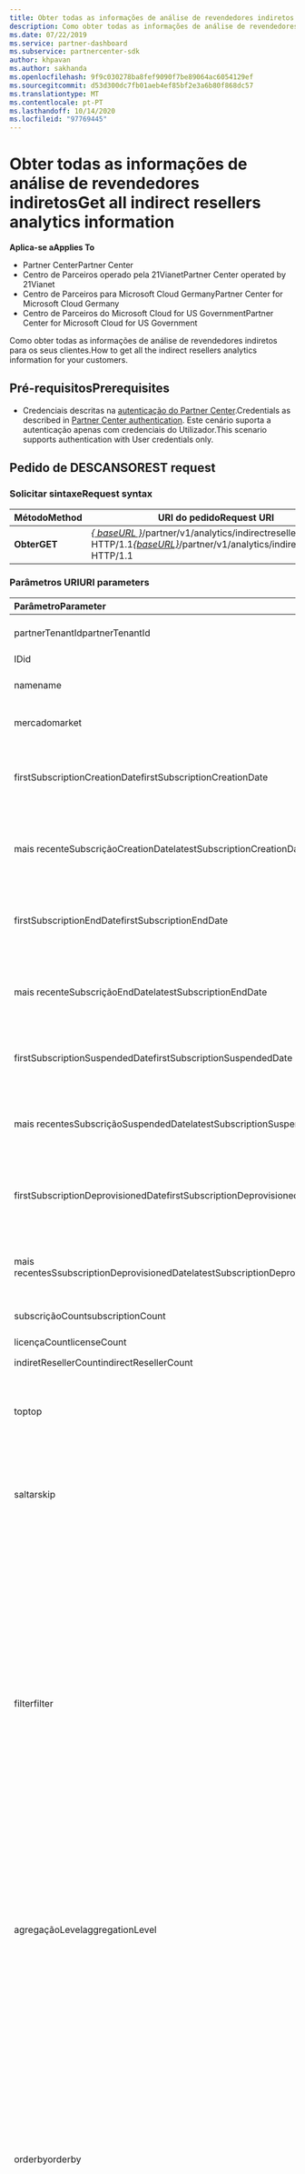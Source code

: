 ```yaml
---
title: Obter todas as informações de análise de revendedores indiretos
description: Como obter todas as informações de análise de revendedores indiretos.
ms.date: 07/22/2019
ms.service: partner-dashboard
ms.subservice: partnercenter-sdk
author: khpavan
ms.author: sakhanda
ms.openlocfilehash: 9f9c030278ba8fef9090f7be89064ac6054129ef
ms.sourcegitcommit: d53d300dc7fb01aeb4ef85bf2e3a6b80f868dc57
ms.translationtype: MT
ms.contentlocale: pt-PT
ms.lasthandoff: 10/14/2020
ms.locfileid: "97769445"
---
```

# <a name="get-all-indirect-resellers-analytics-information"></a><span data-ttu-id="ef826-103">Obter todas as informações de análise de revendedores indiretos</span><span class="sxs-lookup"><span data-stu-id="ef826-103">Get all indirect resellers analytics information</span></span>

<span data-ttu-id="ef826-104">**Aplica-se a**</span><span class="sxs-lookup"><span data-stu-id="ef826-104">**Applies To**</span></span>

- <span data-ttu-id="ef826-105">Partner Center</span><span class="sxs-lookup"><span data-stu-id="ef826-105">Partner Center</span></span>
- <span data-ttu-id="ef826-106">Centro de Parceiros operado pela 21Vianet</span><span class="sxs-lookup"><span data-stu-id="ef826-106">Partner Center operated by 21Vianet</span></span>
- <span data-ttu-id="ef826-107">Centro de Parceiros para Microsoft Cloud Germany</span><span class="sxs-lookup"><span data-stu-id="ef826-107">Partner Center for Microsoft Cloud Germany</span></span>
- <span data-ttu-id="ef826-108">Centro de Parceiros do Microsoft Cloud for US Government</span><span class="sxs-lookup"><span data-stu-id="ef826-108">Partner Center for Microsoft Cloud for US Government</span></span>

<span data-ttu-id="ef826-109">Como obter todas as informações de análise de revendedores indiretos para os seus clientes.</span><span class="sxs-lookup"><span data-stu-id="ef826-109">How to get all the indirect resellers analytics information for your customers.</span></span>

## <a name="prerequisites"></a><span data-ttu-id="ef826-110">Pré-requisitos</span><span class="sxs-lookup"><span data-stu-id="ef826-110">Prerequisites</span></span>

- <span data-ttu-id="ef826-111">Credenciais descritas na [autenticação do Partner Center](partner-center-authentication.md).</span><span class="sxs-lookup"><span data-stu-id="ef826-111">Credentials as described in [Partner Center authentication](partner-center-authentication.md).</span></span> <span data-ttu-id="ef826-112">Este cenário suporta a autenticação apenas com credenciais do Utilizador.</span><span class="sxs-lookup"><span data-stu-id="ef826-112">This scenario supports authentication with User credentials only.</span></span>

## <a name="rest-request"></a><span data-ttu-id="ef826-113">Pedido de DESCANSO</span><span class="sxs-lookup"><span data-stu-id="ef826-113">REST request</span></span>

### <a name="request-syntax"></a><span data-ttu-id="ef826-114">Solicitar sintaxe</span><span class="sxs-lookup"><span data-stu-id="ef826-114">Request syntax</span></span>

| <span data-ttu-id="ef826-115">Método</span><span class="sxs-lookup"><span data-stu-id="ef826-115">Method</span></span>  | <span data-ttu-id="ef826-116">URI do pedido</span><span class="sxs-lookup"><span data-stu-id="ef826-116">Request URI</span></span> |
|---------|-------------|
| <span data-ttu-id="ef826-117">**Obter**</span><span class="sxs-lookup"><span data-stu-id="ef826-117">**GET**</span></span> | <span data-ttu-id="ef826-118">[*\{ baseURL \}*](partner-center-rest-urls.md)/partner/v1/analytics/indirectresellers HTTP/1.1</span><span class="sxs-lookup"><span data-stu-id="ef826-118">[*\{baseURL\}*](partner-center-rest-urls.md)/partner/v1/analytics/indirectresellers HTTP/1.1</span></span> |

### <a name="uri-parameters"></a><span data-ttu-id="ef826-119">Parâmetros URI</span><span class="sxs-lookup"><span data-stu-id="ef826-119">URI parameters</span></span>

| <span data-ttu-id="ef826-120">Parâmetro</span><span class="sxs-lookup"><span data-stu-id="ef826-120">Parameter</span></span>                             | <span data-ttu-id="ef826-121">Tipo</span><span class="sxs-lookup"><span data-stu-id="ef826-121">Type</span></span>     | <span data-ttu-id="ef826-122">Descrição</span><span class="sxs-lookup"><span data-stu-id="ef826-122">Description</span></span>                              |
|:--------------------------------------|:---------|:-----------------------------------------|
| <span data-ttu-id="ef826-123">partnerTenantId</span><span class="sxs-lookup"><span data-stu-id="ef826-123">partnerTenantId</span></span>                       | <span data-ttu-id="ef826-124">string</span><span class="sxs-lookup"><span data-stu-id="ef826-124">string</span></span>   | <span data-ttu-id="ef826-125">A Identificação do Inquilino do parceiro para o qual pretende recuperar dados de revendedores indiretos.</span><span class="sxs-lookup"><span data-stu-id="ef826-125">The Tenant ID of the partner for which you want to retrieve indirect resellers data.</span></span> |
| <span data-ttu-id="ef826-126">ID</span><span class="sxs-lookup"><span data-stu-id="ef826-126">id</span></span>                                    | <span data-ttu-id="ef826-127">string</span><span class="sxs-lookup"><span data-stu-id="ef826-127">string</span></span>   | <span data-ttu-id="ef826-128">ID do revendedor indireto</span><span class="sxs-lookup"><span data-stu-id="ef826-128">Indirect reseller ID</span></span>                                                                 |
| <span data-ttu-id="ef826-129">name</span><span class="sxs-lookup"><span data-stu-id="ef826-129">name</span></span>                                  | <span data-ttu-id="ef826-130">string</span><span class="sxs-lookup"><span data-stu-id="ef826-130">string</span></span>   | <span data-ttu-id="ef826-131">O Nome do parceiro para o qual pretende recuperar dados de revendedores indiretos.</span><span class="sxs-lookup"><span data-stu-id="ef826-131">The Name of the partner for which you want to retrieve indirect resellers data.</span></span>      |
| <span data-ttu-id="ef826-132">mercado</span><span class="sxs-lookup"><span data-stu-id="ef826-132">market</span></span>                                | <span data-ttu-id="ef826-133">string</span><span class="sxs-lookup"><span data-stu-id="ef826-133">string</span></span>   | <span data-ttu-id="ef826-134">O Mercado do parceiro para o qual pretende recuperar dados de revendedores indiretos.</span><span class="sxs-lookup"><span data-stu-id="ef826-134">The Market of the partner for which you want to retrieve indirect resellers data.</span></span>    |
| <span data-ttu-id="ef826-135">firstSubscriptionCreationDate</span><span class="sxs-lookup"><span data-stu-id="ef826-135">firstSubscriptionCreationDate</span></span>         | <span data-ttu-id="ef826-136">cadeia no formato de hora de data UTC</span><span class="sxs-lookup"><span data-stu-id="ef826-136">string in UTC date time format</span></span>  | <span data-ttu-id="ef826-137">A data de criação da primeira subscrição com base na qual pretende recuperar dados de revendedores indiretos.</span><span class="sxs-lookup"><span data-stu-id="ef826-137">The creation date of the first subscription based on which you want to retrieve indirect resellers data.</span></span>  |
| <span data-ttu-id="ef826-138">mais recenteSubscriçãoCreationDate</span><span class="sxs-lookup"><span data-stu-id="ef826-138">latestSubscriptionCreationDate</span></span>        | <span data-ttu-id="ef826-139">cadeia no formato de hora de data UTC</span><span class="sxs-lookup"><span data-stu-id="ef826-139">string in UTC date time format</span></span>  | <span data-ttu-id="ef826-140">A data de criação da última subscrição.</span><span class="sxs-lookup"><span data-stu-id="ef826-140">The creation date of the latest subscription.</span></span>                 |
| <span data-ttu-id="ef826-141">firstSubscriptionEndDate</span><span class="sxs-lookup"><span data-stu-id="ef826-141">firstSubscriptionEndDate</span></span>              | <span data-ttu-id="ef826-142">cadeia no formato de hora de data UTC</span><span class="sxs-lookup"><span data-stu-id="ef826-142">string in UTC date time format</span></span>  | <span data-ttu-id="ef826-143">É a primeira vez que qualquer subscrição foi terminada.</span><span class="sxs-lookup"><span data-stu-id="ef826-143">First time any subscription was ended.</span></span>                        |
| <span data-ttu-id="ef826-144">mais recenteSubscriçãoEndDate</span><span class="sxs-lookup"><span data-stu-id="ef826-144">latestSubscriptionEndDate</span></span>             | <span data-ttu-id="ef826-145">cadeia no formato de hora de data UTC</span><span class="sxs-lookup"><span data-stu-id="ef826-145">string in UTC date time format</span></span>  | <span data-ttu-id="ef826-146">Data mais recente quando qualquer subscrição foi terminada.</span><span class="sxs-lookup"><span data-stu-id="ef826-146">Latest date when any subscription was ended.</span></span>                  |
| <span data-ttu-id="ef826-147">firstSubscriptionSuspendedDate</span><span class="sxs-lookup"><span data-stu-id="ef826-147">firstSubscriptionSuspendedDate</span></span>        | <span data-ttu-id="ef826-148">cadeia na hora da data UTC</span><span class="sxs-lookup"><span data-stu-id="ef826-148">string in UTC date time</span></span>         | <span data-ttu-id="ef826-149">É a primeira vez que qualquer assinatura foi suspensa.</span><span class="sxs-lookup"><span data-stu-id="ef826-149">First time any subscription was suspended.</span></span>                    |
| <span data-ttu-id="ef826-150">mais recentesSubscriçãoSuspendedDate</span><span class="sxs-lookup"><span data-stu-id="ef826-150">latestSubscriptionSuspendedDate</span></span>       | <span data-ttu-id="ef826-151">cadeia no formato de hora de data UTC</span><span class="sxs-lookup"><span data-stu-id="ef826-151">string in UTC date time format</span></span>  | <span data-ttu-id="ef826-152">Data mais recente quando qualquer subscrição foi suspensa.</span><span class="sxs-lookup"><span data-stu-id="ef826-152">Latest date when any subscription was suspended.</span></span>              |
| <span data-ttu-id="ef826-153">firstSubscriptionDeprovisionedDate</span><span class="sxs-lookup"><span data-stu-id="ef826-153">firstSubscriptionDeprovisionedDate</span></span>    | <span data-ttu-id="ef826-154">cadeia no formato de hora de data UTC</span><span class="sxs-lookup"><span data-stu-id="ef826-154">string in UTC date time format</span></span>  | <span data-ttu-id="ef826-155">É a primeira vez que qualquer subscrição foi desprovisionada.</span><span class="sxs-lookup"><span data-stu-id="ef826-155">First time any subscription was deprovisioned.</span></span>                |
| <span data-ttu-id="ef826-156">mais recentesSsubscriptionDeprovisionedDate</span><span class="sxs-lookup"><span data-stu-id="ef826-156">latestSubscriptionDeprovisionedDate</span></span>   | <span data-ttu-id="ef826-157">cadeia no formato de hora de data UTC</span><span class="sxs-lookup"><span data-stu-id="ef826-157">string in UTC date time format</span></span>  | <span data-ttu-id="ef826-158">Data mais recente quando qualquer subscrição foi desprovisionada.</span><span class="sxs-lookup"><span data-stu-id="ef826-158">Latest date when any subscription was deprovisioned.</span></span>          |
| <span data-ttu-id="ef826-159">subscriçãoCount</span><span class="sxs-lookup"><span data-stu-id="ef826-159">subscriptionCount</span></span>                     | <span data-ttu-id="ef826-160">double</span><span class="sxs-lookup"><span data-stu-id="ef826-160">double</span></span>   | <span data-ttu-id="ef826-161">Contagem de assinaturas para todos os revendedores de valor acrescentado</span><span class="sxs-lookup"><span data-stu-id="ef826-161">Subscription count for all value added resellers</span></span>                                     |
| <span data-ttu-id="ef826-162">licençaCount</span><span class="sxs-lookup"><span data-stu-id="ef826-162">licenseCount</span></span>                          | <span data-ttu-id="ef826-163">double</span><span class="sxs-lookup"><span data-stu-id="ef826-163">double</span></span>   | <span data-ttu-id="ef826-164">Contagem de licenças para todos os revendedores de valor acrescentado.</span><span class="sxs-lookup"><span data-stu-id="ef826-164">License count for all value added resellers.</span></span>                                         |
| <span data-ttu-id="ef826-165">indiretResellerCount</span><span class="sxs-lookup"><span data-stu-id="ef826-165">indirectResellerCount</span></span>                 | <span data-ttu-id="ef826-166">double</span><span class="sxs-lookup"><span data-stu-id="ef826-166">double</span></span>   | <span data-ttu-id="ef826-167">Contagem de revendedores indiretos</span><span class="sxs-lookup"><span data-stu-id="ef826-167">Indirect resellers count</span></span>                                                             |
|  <span data-ttu-id="ef826-168">top</span><span class="sxs-lookup"><span data-stu-id="ef826-168">top</span></span>                                  | <span data-ttu-id="ef826-169">string</span><span class="sxs-lookup"><span data-stu-id="ef826-169">string</span></span>   | <span data-ttu-id="ef826-170">O número de filas de dados a devolver no pedido.</span><span class="sxs-lookup"><span data-stu-id="ef826-170">The number of rows of data to return in the request.</span></span> <span data-ttu-id="ef826-171">O valor máximo e o valor predefinido se não especificado for 10000.</span><span class="sxs-lookup"><span data-stu-id="ef826-171">The maximum value and the default value if not specified is 10000.</span></span> <span data-ttu-id="ef826-172">Se houver mais linhas na consulta, o corpo de resposta inclui um próximo link que pode usar para solicitar a próxima página de dados.</span><span class="sxs-lookup"><span data-stu-id="ef826-172">If there are more rows in the query, the response body includes a next link that you can use to request the next page of data.</span></span>  |
| <span data-ttu-id="ef826-173">saltar</span><span class="sxs-lookup"><span data-stu-id="ef826-173">skip</span></span>                                  | <span data-ttu-id="ef826-174">int</span><span class="sxs-lookup"><span data-stu-id="ef826-174">int</span></span>      | <span data-ttu-id="ef826-175">O número de filas para saltar na consulta.</span><span class="sxs-lookup"><span data-stu-id="ef826-175">The number of rows to skip in the query.</span></span> <span data-ttu-id="ef826-176">Utilize este parâmetro para páginar através de grandes conjuntos de dados.</span><span class="sxs-lookup"><span data-stu-id="ef826-176">Use this parameter to page through large data sets.</span></span> <span data-ttu-id="ef826-177">Por exemplo, **`top=10000 and skip=0`** recupera as primeiras 10000 linhas de **`top=10000 and skip=10000`** dados, recupera as próximas 10000 linhas de dados, e assim por diante.</span><span class="sxs-lookup"><span data-stu-id="ef826-177">For example, **`top=10000 and skip=0`** retrieves the first 10000 rows of data, **`top=10000 and skip=10000`** retrieves the next 10000 rows of data, and so on.</span></span>              |
| <span data-ttu-id="ef826-178">filter</span><span class="sxs-lookup"><span data-stu-id="ef826-178">filter</span></span>                                | <span data-ttu-id="ef826-179">string</span><span class="sxs-lookup"><span data-stu-id="ef826-179">string</span></span>   | <span data-ttu-id="ef826-180">O parâmetro do *filtro* do pedido contém uma ou mais declarações que filtram as linhas na resposta.</span><span class="sxs-lookup"><span data-stu-id="ef826-180">The *filter* parameter of the request contains one or more statements that filter the rows in the response.</span></span> <span data-ttu-id="ef826-181">Cada declaração contém um campo e valor que estão associados aos **`eq`** **`ne`** ou operadores, e as declarações podem ser combinadas usando **`and`** ou **`or`** .</span><span class="sxs-lookup"><span data-stu-id="ef826-181">Each statement contains a field and value that are associated with the **`eq`** or **`ne`** operators, and statements can be combined using **`and`** or **`or`**.</span></span> <span data-ttu-id="ef826-182">Pode especificar os seguintes campos:</span><span class="sxs-lookup"><span data-stu-id="ef826-182">You can specify the following fields:</span></span><br/><br/>     <span data-ttu-id="ef826-183">*partnerTenantId*</span><span class="sxs-lookup"><span data-stu-id="ef826-183">*partnerTenantId*</span></span><br/> <span data-ttu-id="ef826-184">*id*</span><span class="sxs-lookup"><span data-stu-id="ef826-184">*id*</span></span><br/> <span data-ttu-id="ef826-185">*Nome*</span><span class="sxs-lookup"><span data-stu-id="ef826-185">*Name*</span></span><br/>                <span data-ttu-id="ef826-186">*mercado*</span><span class="sxs-lookup"><span data-stu-id="ef826-186">*market*</span></span><br/> <span data-ttu-id="ef826-187">*firstSubscriptionCreationDate*</span><span class="sxs-lookup"><span data-stu-id="ef826-187">*firstSubscriptionCreationDate*</span></span><br/> <span data-ttu-id="ef826-188">*mais recenteSubscriçãoCreationDate*</span><span class="sxs-lookup"><span data-stu-id="ef826-188">*latestSubscriptionCreationDate*</span></span><br/>                <span data-ttu-id="ef826-189">*firstSubscriptionEndDate*</span><span class="sxs-lookup"><span data-stu-id="ef826-189">*firstSubscriptionEndDate*</span></span><br/>                <span data-ttu-id="ef826-190">*mais recenteSubscriçãoEndDate*</span><span class="sxs-lookup"><span data-stu-id="ef826-190">*latestSubscriptionEndDate*</span></span><br/>                <span data-ttu-id="ef826-191">*firstSubscriptionSuspendedDate*</span><span class="sxs-lookup"><span data-stu-id="ef826-191">*firstSubscriptionSuspendedDate*</span></span><br/>                <span data-ttu-id="ef826-192">*mais recentesSubscriçãoSuspendedDate*</span><span class="sxs-lookup"><span data-stu-id="ef826-192">*latestSubscriptionSuspendedDate*</span></span><br/>                <span data-ttu-id="ef826-193">*firstSubscriptionDeprovisionedDate*</span><span class="sxs-lookup"><span data-stu-id="ef826-193">*firstSubscriptionDeprovisionedDate*</span></span><br/>                <span data-ttu-id="ef826-194">*mais recentesSsubscriptionDeprovisionedDate*</span><span class="sxs-lookup"><span data-stu-id="ef826-194">*latestSubscriptionDeprovisionedDate*</span></span><br/><br/>         <span data-ttu-id="ef826-195">**Exemplo:**</span><span class="sxs-lookup"><span data-stu-id="ef826-195">**Example:**</span></span><br/>              `.../indirectresellers?filter=market eq 'US'`<br/><br/>            <span data-ttu-id="ef826-196">**Exemplo:**</span><span class="sxs-lookup"><span data-stu-id="ef826-196">**Example:**</span></span><br/>                `.../indirectresellers?filter=market eq 'US' or (firstSubscriptionCreationDate le cast('2018-01-01',Edm.DateTimeOffset) and firstSubscriptionCreationDate le cast('2018-04-01',Edm.DateTimeOffset))` |              
| <span data-ttu-id="ef826-197">agregaçãoLevel</span><span class="sxs-lookup"><span data-stu-id="ef826-197">aggregationLevel</span></span>                     | <span data-ttu-id="ef826-198">string</span><span class="sxs-lookup"><span data-stu-id="ef826-198">string</span></span>    | <span data-ttu-id="ef826-199">Especifica o intervalo de tempo para a recuperação de dados agregados.</span><span class="sxs-lookup"><span data-stu-id="ef826-199">Specifies the time range for which to retrieve aggregate data.</span></span> <span data-ttu-id="ef826-200">Pode ser uma das seguintes cordas: &quot; &quot; dia, &quot; &quot; semana, &quot; ou &quot; mês.</span><span class="sxs-lookup"><span data-stu-id="ef826-200">Can be one of the following strings: &quot;day&quot;, &quot;week&quot;, or &quot;month&quot;.</span></span> <span data-ttu-id="ef826-201">Se não for especificado, o padrão é &quot; dia &quot; .</span><span class="sxs-lookup"><span data-stu-id="ef826-201">If unspecified, the default is &quot;day&quot;.</span></span><br/><br/>                                 <span data-ttu-id="ef826-202">`aggregationLevel` não é apoiado sem um `aggregationLevel` .</span><span class="sxs-lookup"><span data-stu-id="ef826-202">`aggregationLevel` isn't supported without a `aggregationLevel`.</span></span> <span data-ttu-id="ef826-203">`aggregationLevel` aplica-se a todos os **campos de datas presentes** no `aggregationLevel`</span><span class="sxs-lookup"><span data-stu-id="ef826-203">`aggregationLevel` applies to all **datefields** present in the `aggregationLevel`</span></span>                         |
| <span data-ttu-id="ef826-204">orderby</span><span class="sxs-lookup"><span data-stu-id="ef826-204">orderby</span></span>                              | <span data-ttu-id="ef826-205">string</span><span class="sxs-lookup"><span data-stu-id="ef826-205">string</span></span>    | <span data-ttu-id="ef826-206">Uma declaração que encomenda os valores de dados de resultados para cada instalação.</span><span class="sxs-lookup"><span data-stu-id="ef826-206">A statement that orders the result data values for each install.</span></span> <span data-ttu-id="ef826-207">A sintaxe é `...&orderby=field[order],field [order],...`.</span><span class="sxs-lookup"><span data-stu-id="ef826-207">The syntax is `...&orderby=field[order],field [order],...`.</span></span> <span data-ttu-id="ef826-208">O parâmetro de campo pode ser uma das seguintes cordas:</span><span class="sxs-lookup"><span data-stu-id="ef826-208">The field parameter can be one of the following strings:</span></span><br/><br/>                <span data-ttu-id="ef826-209">&quot;partnerTenantId&quot;</span><span class="sxs-lookup"><span data-stu-id="ef826-209">&quot;partnerTenantId&quot;</span></span><br/>                <span data-ttu-id="ef826-210">&quot;id&quot;</span><span class="sxs-lookup"><span data-stu-id="ef826-210">&quot;id&quot;</span></span><br/>                <span data-ttu-id="ef826-211">&quot;nome&quot;</span><span class="sxs-lookup"><span data-stu-id="ef826-211">&quot;name&quot;</span></span><br/>                <span data-ttu-id="ef826-212">&quot;mercado&quot;</span><span class="sxs-lookup"><span data-stu-id="ef826-212">&quot;market&quot;</span></span><br/>                <span data-ttu-id="ef826-213">&quot;firstSubscriptionCreationDate&quot;</span><span class="sxs-lookup"><span data-stu-id="ef826-213">&quot;firstSubscriptionCreationDate&quot;</span></span><br/>               <span data-ttu-id="ef826-214">&quot;mais recenteSubscriçãoCreationDate&quot;</span><span class="sxs-lookup"><span data-stu-id="ef826-214">&quot;latestSubscriptionCreationDate&quot;</span></span><br/>                <span data-ttu-id="ef826-215">&quot;firstSubscriptionEndDate&quot;</span><span class="sxs-lookup"><span data-stu-id="ef826-215">&quot;firstSubscriptionEndDate&quot;</span></span><br/>               <span data-ttu-id="ef826-216">&quot;mais recenteSubscriçãoEndDate&quot;</span><span class="sxs-lookup"><span data-stu-id="ef826-216">&quot;latestSubscriptionEndDate&quot;</span></span><br/>                <span data-ttu-id="ef826-217">&quot;firstSubscriptionSuspendedDate&quot;</span><span class="sxs-lookup"><span data-stu-id="ef826-217">&quot;firstSubscriptionSuspendedDate&quot;</span></span><br/>                <span data-ttu-id="ef826-218">&quot;mais recentesSubscriçãoSuspendedDate&quot;</span><span class="sxs-lookup"><span data-stu-id="ef826-218">&quot;latestSubscriptionSuspendedDate&quot;</span></span><br/>               <span data-ttu-id="ef826-219">&quot;firstSubscriptionDeprovisionedDate&quot;</span><span class="sxs-lookup"><span data-stu-id="ef826-219">&quot;firstSubscriptionDeprovisionedDate&quot;</span></span><br/>                <span data-ttu-id="ef826-220">&quot;mais recentesSsubscriptionDeprovisionedDate&quot;</span><span class="sxs-lookup"><span data-stu-id="ef826-220">&quot;latestSubscriptionDeprovisionedDate&quot;</span></span><br/>                <span data-ttu-id="ef826-221">&quot;subscriçãoCount&quot;</span><span class="sxs-lookup"><span data-stu-id="ef826-221">&quot;subscriptionCount&quot;</span></span><br/>                <span data-ttu-id="ef826-222">&quot;licençaCount&quot;</span><span class="sxs-lookup"><span data-stu-id="ef826-222">&quot;licenseCount&quot;</span></span><br/><br/>   <span data-ttu-id="ef826-223">O parâmetro *de encomenda* é opcional, e pode ser ou `asc` ; `desc` especificar a ordem ascendente ou descendente para cada campo.</span><span class="sxs-lookup"><span data-stu-id="ef826-223">The *order* parameter is optional, and can be `asc` or `desc`; to specify ascending or descending order for each field.</span></span> <span data-ttu-id="ef826-224">A predefinição é `asc`.</span><span class="sxs-lookup"><span data-stu-id="ef826-224">The default is `asc`.</span></span><br/><br/>    <span data-ttu-id="ef826-225">**Exemplo:**</span><span class="sxs-lookup"><span data-stu-id="ef826-225">**Example:**</span></span><br/>                `...&orderby=market,subscriptionCount`                                       |                   
| <span data-ttu-id="ef826-226">groupby</span><span class="sxs-lookup"><span data-stu-id="ef826-226">groupby</span></span>                              | <span data-ttu-id="ef826-227">string</span><span class="sxs-lookup"><span data-stu-id="ef826-227">string</span></span>    | <span data-ttu-id="ef826-228">Uma declaração que aplica agregação de dados apenas aos campos especificados.</span><span class="sxs-lookup"><span data-stu-id="ef826-228">A statement that applies data aggregation only to the specified fields.</span></span> <span data-ttu-id="ef826-229">Pode especificar os seguintes campos:</span><span class="sxs-lookup"><span data-stu-id="ef826-229">You can specify the following fields:</span></span><br/><br/>         <span data-ttu-id="ef826-230">*partnerTenantId*</span><span class="sxs-lookup"><span data-stu-id="ef826-230">*partnerTenantId*</span></span><br/>    <span data-ttu-id="ef826-231">*id*</span><span class="sxs-lookup"><span data-stu-id="ef826-231">*id*</span></span><br/>               <span data-ttu-id="ef826-232">*Nome*</span><span class="sxs-lookup"><span data-stu-id="ef826-232">*Name*</span></span><br/>                <span data-ttu-id="ef826-233">*mercado*</span><span class="sxs-lookup"><span data-stu-id="ef826-233">*market*</span></span><br/>                <span data-ttu-id="ef826-234">*firstSubscriptionCreationDate*</span><span class="sxs-lookup"><span data-stu-id="ef826-234">*firstSubscriptionCreationDate*</span></span><br/>                <span data-ttu-id="ef826-235">*mais recenteSubscriçãoCreationDate*</span><span class="sxs-lookup"><span data-stu-id="ef826-235">*latestSubscriptionCreationDate*</span></span><br/>                <span data-ttu-id="ef826-236">*firstSubscriptionEndDate*</span><span class="sxs-lookup"><span data-stu-id="ef826-236">*firstSubscriptionEndDate*</span></span><br/>                <span data-ttu-id="ef826-237">*mais recenteSubscriçãoEndDate*</span><span class="sxs-lookup"><span data-stu-id="ef826-237">*latestSubscriptionEndDate*</span></span><br/>                <span data-ttu-id="ef826-238">*firstSubscriptionSuspendedDate*</span><span class="sxs-lookup"><span data-stu-id="ef826-238">*firstSubscriptionSuspendedDate*</span></span><br/>                <span data-ttu-id="ef826-239">*mais recentesSubscriçãoSuspendedDate*</span><span class="sxs-lookup"><span data-stu-id="ef826-239">*latestSubscriptionSuspendedDate*</span></span><br/>                <span data-ttu-id="ef826-240">*firstSubscriptionDeprovisionedDate*</span><span class="sxs-lookup"><span data-stu-id="ef826-240">*firstSubscriptionDeprovisionedDate*</span></span><br/>                <span data-ttu-id="ef826-241">*mais recentesSsubscriptionDeprovisionedDate*</span><span class="sxs-lookup"><span data-stu-id="ef826-241">*latestSubscriptionDeprovisionedDate*</span></span><br/><br/>                 <span data-ttu-id="ef826-242">As linhas de dados devolvidas contêm os campos especificados na `groupby` cláusula, e os seguintes campos:</span><span class="sxs-lookup"><span data-stu-id="ef826-242">The data rows returned contain the fields specified in the `groupby` clause, and the following fields:</span></span><br/><br/>            <span data-ttu-id="ef826-243">*indiretResellerCount*</span><span class="sxs-lookup"><span data-stu-id="ef826-243">*indirectResellerCount*</span></span><br/>                <span data-ttu-id="ef826-244">*licençaCount*</span><span class="sxs-lookup"><span data-stu-id="ef826-244">*licenseCount*</span></span><br/>                <span data-ttu-id="ef826-245">*subscriçãoCount*</span><span class="sxs-lookup"><span data-stu-id="ef826-245">*subscriptionCount*</span></span><br/><br/>            <span data-ttu-id="ef826-246">O `groupby` parâmetro pode ser usado com o `aggregationLevel` parâmetro.</span><span class="sxs-lookup"><span data-stu-id="ef826-246">The `groupby` parameter can be used with the `aggregationLevel` parameter.</span></span><br/><br/>            <span data-ttu-id="ef826-247">**Exemplo:**</span><span class="sxs-lookup"><span data-stu-id="ef826-247">**Example:**</span></span></br>               `...&groupby=ageGroup,market&aggregationLevel=week`                         |

### <a name="request-headers"></a><span data-ttu-id="ef826-248">Cabeçalhos do pedido</span><span class="sxs-lookup"><span data-stu-id="ef826-248">Request headers</span></span>

<span data-ttu-id="ef826-249">Para obter mais informações, consulte [os cabeçalhos Partner Center REST](headers.md).</span><span class="sxs-lookup"><span data-stu-id="ef826-249">For more information, see [Partner Center REST headers](headers.md).</span></span>

### <a name="request-body"></a><span data-ttu-id="ef826-250">Corpo do pedido</span><span class="sxs-lookup"><span data-stu-id="ef826-250">Request body</span></span>

<span data-ttu-id="ef826-251">Nenhum.</span><span class="sxs-lookup"><span data-stu-id="ef826-251">None.</span></span>

### <a name="request-example"></a><span data-ttu-id="ef826-252">Exemplo de pedido</span><span class="sxs-lookup"><span data-stu-id="ef826-252">Request example</span></span>

```http
GET https://api.partnercenter.microsoft.com/partner/v1/analytics/indirectresellers HTTP 1.1
Authorization: Bearer <token>
Accept: application/json
Content-Type: application/json
Content-Length: 0
```

## <a name="rest-response"></a><span data-ttu-id="ef826-253">Resposta do REST</span><span class="sxs-lookup"><span data-stu-id="ef826-253">REST response</span></span>

<span data-ttu-id="ef826-254">Se for bem sucedido, o organismo de resposta contém uma coleção de recursos [de revendedores indiretos.](partner-center-analytics-resources.md#csp-program-indirect-resellers-analytics)</span><span class="sxs-lookup"><span data-stu-id="ef826-254">If successful, the response body contains a collection of [indirect resellers](partner-center-analytics-resources.md#csp-program-indirect-resellers-analytics) resources.</span></span>

### <a name="response-success-and-error-codes"></a><span data-ttu-id="ef826-255">Códigos de sucesso e erro de resposta</span><span class="sxs-lookup"><span data-stu-id="ef826-255">Response success and error codes</span></span>

<span data-ttu-id="ef826-256">Cada resposta vem com um código de estado HTTP que indica sucesso ou falha e informações adicionais de depuragem.</span><span class="sxs-lookup"><span data-stu-id="ef826-256">Each response comes with an HTTP status code that indicates success or failure and additional debugging information.</span></span> <span data-ttu-id="ef826-257">Utilize uma ferramenta de rastreio de rede para ler este código, tipo de erro e parâmetros adicionais.</span><span class="sxs-lookup"><span data-stu-id="ef826-257">Use a network trace tool to read this code, error type, and additional parameters.</span></span> <span data-ttu-id="ef826-258">Para obter a lista completa, consulte [códigos de erro](error-codes.md).</span><span class="sxs-lookup"><span data-stu-id="ef826-258">For the full list, see [Error Codes](error-codes.md).</span></span>

### <a name="response-example"></a><span data-ttu-id="ef826-259">Exemplo de resposta</span><span class="sxs-lookup"><span data-stu-id="ef826-259">Response example</span></span>

```http
{
    "partnerTenantId": "AAAAAAAA-BBBB-CCCC-DDDD-EEEEEEEEEEEE",
    "id": "1111111",
    "name": "RESELLER NAME",
    "market": "US",
    "firstSubscriptionCreationDate": "2016-10-18T19:16:25.107",
    "latestSubscriptionCreationDate": "2016-10-18T19:16:25.107",
    "firstSubscriptionEndDate": "2018-11-07T00:00:00",
    "latestSubscriptionEndDate": "2018-11-07T00:00:00",
    "firstSubscriptionSuspendedDate": "0001-01-01T00:00:00",
    "latestSubscriptionSuspendedDate": "0001-01-01T00:00:00",
    "firstSubscriptionDeprovisionedDate": "0001-01-01T00:00:00",
    "latestSubscriptionDeprovisionedEndDate": "0001-01-01T00:00:00",
    "subscriptionCount": 10,
    "licenseCount": 20
}
```

## <a name="see-also"></a><span data-ttu-id="ef826-260">Ver também</span><span class="sxs-lookup"><span data-stu-id="ef826-260">See also</span></span>

- [<span data-ttu-id="ef826-261">Análise do Centro de Parceiros – Recursos</span><span class="sxs-lookup"><span data-stu-id="ef826-261">Partner Center Analytics - Resources</span></span>](partner-center-analytics-resources.md)
